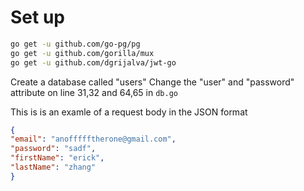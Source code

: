 # Set up 

```bash
go get -u github.com/go-pg/pg
go get -u github.com/gorilla/mux
go get -u github.com/dgrijalva/jwt-go
```

Create a database called "users"
Change the "user" and "password" attribute on line 31,32 and 64,65 in ```db.go```

This is is an examle of a request body in the JSON format
```json
{
"email": "anoffffftherone@gmail.com",
"password": "sadf",
"firstName": "erick",
"lastName": "zhang"
}
```
